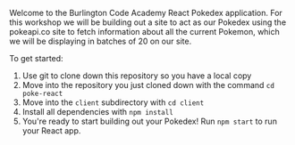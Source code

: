 Welcome to the Burlington Code Academy React Pokedex application. For this workshop we will be building out a site to act as our Pokedex using the pokeapi.co site to fetch information about all the current Pokemon, which we will be displaying in batches of 20 on our site.

To get started:
 1. Use git to clone down this repository so you have a local copy
 2. Move into the repository you just cloned down with the command `cd poke-react`
 3. Move into the `client` subdirectory with `cd client`
 4. Install all dependencies with `npm install`
 5. You're ready to start building out your Pokedex! Run `npm start` to run your React app.
